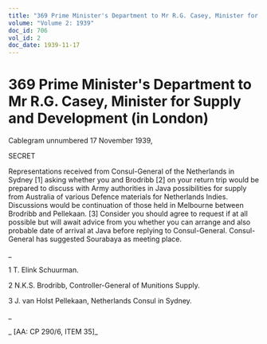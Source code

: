 ```yaml
---
title: "369 Prime Minister's Department to Mr R.G. Casey, Minister for Supply and Development (in London)"
volume: "Volume 2: 1939"
doc_id: 706
vol_id: 2
doc_date: 1939-11-17
---
```


# 369 Prime Minister's Department to Mr R.G. Casey, Minister for Supply and Development (in London)

Cablegram unnumbered 17 November 1939,

SECRET

Representations received from Consul-General of the Netherlands in Sydney [1] asking whether you and Brodribb [2] on your return trip would be prepared to discuss with Army authorities in Java possibilities for supply from Australia of various Defence materials for Netherlands Indies. Discussions would be continuation of those held in Melbourne between Brodribb and Pellekaan. [3] Consider you should agree to request if at all possible but will await advice from you whether you can arrange and also probable date of arrival at Java before replying to Consul-General. Consul-General has suggested Sourabaya as meeting place.

_

1 T. Elink Schuurman.

2 N.K.S. Brodribb, Controller-General of Munitions Supply.

3 J. van Holst Pellekaan, Netherlands Consul in Sydney.

_

_ [AA: CP 290/6, ITEM 35]_
